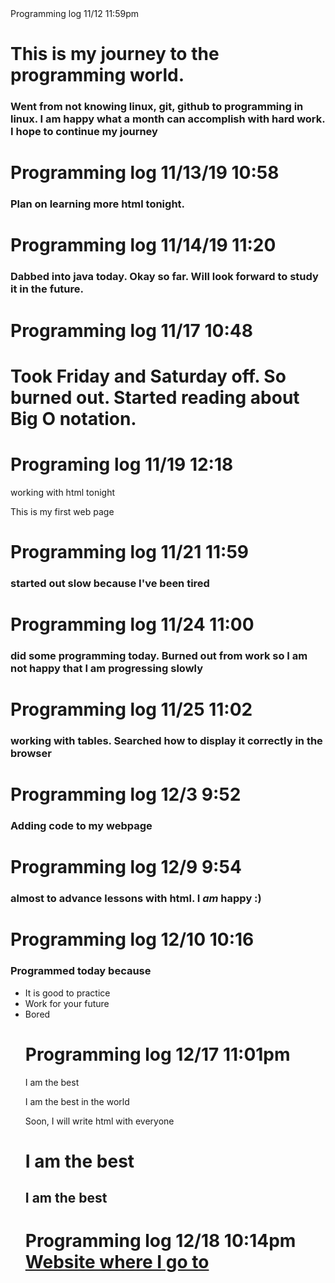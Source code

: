 <html>
<head>
 Programming log 11/12 11:59pm 
</head>
<h1> This is my journey to the programming world. 
</h1>

<h3> Went from not knowing linux, git, github to programming in linux. I am happy what a month can accomplish with hard work. I hope to continue my journey</h3>

<h1> Programming log 11/13/19 10:58 </h1>

<h3> Plan on learning more html tonight. </h3>

<h1> Programming log 11/14/19 11:20 </h1>

<h3> Dabbed into java today. Okay so far. Will look forward to study it in the future. </h3>

<h1> Programming log 11/17 10:48 </h1>
<h1>Took Friday and Saturday off. So burned out. Started reading about Big O notation.</h3>
<h1> Programing log 11/19 12:18</h1>

working with html tonight
<!DOCTYPE html>
<html>
<body>
    This is my first web page
</body>
</html>

<h1> Programming log 11/21 11:59 </h1>

<h3> started out slow because I've been tired</h3>

<h1> Programming log 11/24 11:00 </h1>
<h3> did some programming today. Burned out from work so I am not happy that I am progressing slowly</h3>
<h1> Programming log 11/25 11:02 </h1>
<h3> working with tables. Searched how to display it correctly in the browser</h3>
 <h1> Programming log 12/3 9:52 </h1>


 <h3> Adding code to my webpage</h3>

 <h1> Programming log 12/9 9:54</h1>

 <h3> almost to advance lessons with html. I <em>am</em> happy :)</h3>

 <h1> Programming log 12/10 10:16</h1>

<h3> Programmed today because</h3>
    <ul>
        <li> It is good to practice</li>
        <li> Work for your future</li>
        <li> Bored</li>
<!DOCTYPE html>

<h1> Programming log 12/17 11:01pm</h1>
<!DOCTYPE html>
<div class="social">
    <p> I am the best</p>
    <p> I am the best in the world</p>
    </div>
    <p> Soon, I will write <span class="tooltip"> html </span> with everyone</p>
    <h1> <strong>I</strong> am the best</h1>
    <h2> <b>I</b> am the best</h2>
    <h1> Programming log 12/18 10:14pm
    <a href="http://www.reddit.com" target="_blank"> Website where I go to</a>



</html>

<head>